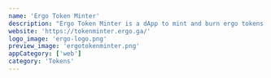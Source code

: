 ```yaml
---
name: 'Ergo Token Minter'
description: "Ergo Token Minter is a dApp to mint and burn ergo tokens using Yoroi dApp connector."
website: 'https://tokenminter.ergo.ga/'
logo_image: 'ergo-logo.png'
preview_image: 'ergotokenminter.png'
appCategory: ['web']
category: 'Tokens'
---
```

